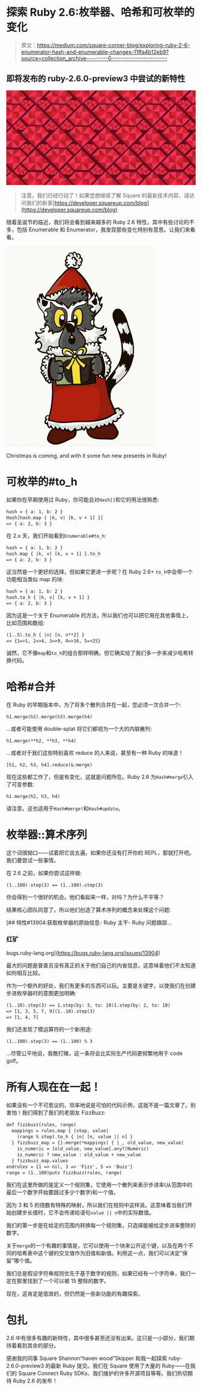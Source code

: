 # 探索 Ruby 2.6:枚举器、哈希和可枚举的变化

> 原文：<https://medium.com/square-corner-blog/exploring-ruby-2-6-enumerator-hash-and-enumerable-changes-11ffa4b12eb9?source=collection_archive---------0----------------------->

## 即将发布的 ruby-2.6.0-preview3 中尝试的新特性

![](img/507aad639b708915200d2ccc67274543.png)

> 注意，我们已经行动了！如果您想继续了解 Square 的最新技术内容，请访问我们的新家[https://developer.squareup.com/blog](https://developer.squareup.com/blog)

随着圣诞节的临近，我们将会看到越来越多的 Ruby 2.6 特性。其中有些讨论的不多，包括 Enumerable 和 Enumerator，我发现那些变化特别有意思。让我们来看看。

![](img/2284fa8f62759289509fd9434aaf135a.png)

Christmas is coming, and with it some fun new presents in Ruby!

# 可枚举的#to_h

如果你在早期使用过 Ruby，你可能会对`Hash[]`和它的用法很熟悉:

```
hash = { a: 1, b: 2 }
Hash[hash.map { |k, v| [k, v + 1] }]
=> { a: 2, b: 3 }
```

在 2.x 天，我们开始看到`Enumerable#to_h`:

```
hash = { a: 1, b: 2 }
hash.map { |k, v| [k, v + 1] }.to_h
=> { a: 2, b: 3 }
```

这当然是一个更好的选择，但如果它更进一步呢？在 Ruby 2.6+ `to_h`中会带一个功能相当类似 map 的块:

```
hash = { a: 1, b: 2 }
hash.to_h { |k, v| [k, v + 1] }
=> { a: 2, b: 3 }
```

因为这是一个关于 Enumerable 的方法，所以我们也可以把它用在其他事情上，比如范围和数组:

```
(1..5).to_h { |n| [n, n**2] }
=> {1=>1, 2=>4, 3=>9, 4=>16, 5=>25}
```

诚然，它不像`map`和`to_h`的组合那样明确，但它确实给了我们多一步来减少哈希转换代码。

# 哈希#合并

在 Ruby 的早期版本中，为了将多个散列合并在一起，您必须一次合并一个:

```
h1.merge(h2).merge(h3).merge(h4)
```

…或者可能使用 double-splat 将它们都视为一个大的内联散列:

```
h1.merge(**h2, **h3, **h4)
```

…或者对于我们这些特别喜欢 reduce 的人来说，甚至有一种 Ruby 的味道！

```
[h1, h2, h3, h4].reduce(&:merge)
```

现在这些都工作了，但是有变化，这就是问题所在。Ruby 2.6 为`Hash#merge`引入了可变参数:

```
h1.merge(h2, h3, h4)
```

请注意，这也适用于`Hash#merge!`和`Hash#update`。

# 枚举器::算术序列

这个词很拗口——试着把它说五遍。如果你还没有打开你的 REPL，那就打开吧。我们要尝试一些事情。

在 2.6 之前，如果你尝试这样做:

```
(1..100).step(3) == (1..100).step(3)
```

你会得到一个很好的机会。他们看起来一样，对吗？为什么不平等？

结果核心团队同意了，所以他们创造了算术序列的概念来处理这个问题:

[](https://bugs.ruby-lang.org/issues/13904) [## 特性#13904:获取枚举器的原始信息- Ruby 主干- Ruby 问题跟踪…

### 红矿

bugs.ruby-lang.org](https://bugs.ruby-lang.org/issues/13904) 

最大的问题是普查员没有真正的关于他们自己的内省信息，这意味着他们不太知道如何相互比较。

作为一个额外的好处，我们有更多的东西可以玩。主要是关键字，以使我们在创建步进枚举器时的意图更加明确:

```
(1..10).step(3) == 1.step(by: 3, to: 10)1.step(by: 2, to: 10)
=> [1, 3, 5, 7, 9](1..10).step(3)
=> [1, 4, 7]
```

我们还发现了模运算符的一个新用途:

```
(1..100).step(3) == (1..100) % 3
```

…尽管公平地说，我敢打赌，这一条将会比实际生产代码更频繁地用于 code golf。

# 所有人现在在一起！

如果没有一个不可思议的、坦率地说是可怕的代码示例，这就不是一篇文章了。别害怕！我们得到了我们的老朋友 FizzBuzz:

```
def fizzbuzz(rules, range)
  mappings = rules.map { |step, value|
    (range % step).to_h { |n| [n, value || n] }
  } fizzbuzz_map = {}.merge(*mappings) { |_, old_value, new_value|
    is_numeric = [old_value, new_value].any?(Numeric)
    is_numeric ? new_value : old_value + new_value
  } fizzbuzz_map.values
endrules = {1 => nil, 3 => 'Fizz', 5 => 'Buzz'}
range = (1..100)puts fizzbuzz(rules, range)
```

我们在这里所做的是定义一个规则集，它使用一个散列来表示步进率(从范围中的最后一个数字开始要跳过多少个数字)和一个值。

因为 3 和 5 的倍数有特殊的映射，所以我们在规则中这样说。这意味着当我们开始创建步长值时，它不会传递给语句`value || n`中的实际数值。

我们的第一步是在给定的范围内转换每一个规则集，只选择能被给定步进率整除的数字。

关于`merge`的一个有趣的事情是，它可以使用一个块来公开这个键，以及在两个不同的哈希表中这个键的交叉值作为旧值和新值。利用这一点，我们可以决定“保留”哪个值。

我们总是假设字符串规则优先于基于数字的规则，如果已经有一个字符串，我们一定在那里找到了一个可以被 15 整除的数字。

现在，这肯定是低效的，但仍然是一些新功能的有趣探索。

# 包扎

2.6 中有很多有趣的新特性，其中很多甚至还没有出来。这只是一小部分，我们期待着看到其余的部分。

感谢我的同事 Square Shannon“haven wood”Skipper 和我一起探索 ruby-2.6.0-preview3 的最新 Ruby 提交。我们在 Square 使用了大量的 Ruby——在我们的 Square Connect Ruby SDKs、我们维护的许多开源项目等等。我们热切期待 Ruby 2.6 的发布！